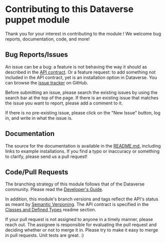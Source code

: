 # Contributing to this Dataverse puppet module

Thank you for your interest in contributing to the module ! We welcome bug reports, documentation, code, and more!

## Bug Reports/Issues

An issue can be a bug: a feature is not behaving the way it should as described in the [API contract](README.md#classes-and-defined-types).
Or a feature request: to add something not included in the API contract, yet is an installation option in Dataverse.
You can browse the [issue tracker] on GitHub.

[issue tracker]: https://github.com/IQSS/dataverse-puppet/issues

Before submitting an issue, please search the existing issues by using the search bar at the top of the page.
If there is an existing issue that matches the issue you want to report, please add a comment to it.

If there is no pre-existing issue, please click on the "New Issue" button, log in, and write in what the issue is.

## Documentation

The source for the documentation is available in the [README.md.](README.md) including links to example installations.
If you find a typo or inaccuracy or something to clarify, please send us a pull request!

## Code/Pull Requests

The branching strategy of this module follows that of the Dataverse community. Please read the [Developer's Guide].

[Developer's Guide]: http://guides.dataverse.org/en/latest/developers

In addition, this module's branch versions and tags reflect the API's status as meant by [Semantic Versioning](http://semver.org/).
The API contract is specified in the [Classes and Defined Types](README.md#classes-and-defined-types) readme section.

If your pull request is not assigned to anyone in a timely manner, please reach out. The assignee is responsible for
evaluating the pull request and deciding whether or not to merge it in. Please try to make it easy to merge in pull
requests. Unit tests are great. :)
